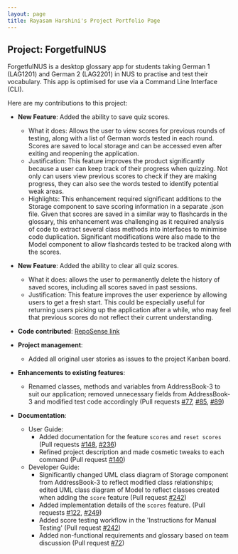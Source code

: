 ```yaml
---
layout: page
title: Rayasam Harshini's Project Portfolio Page
---
```

## Project: ForgetfulNUS

ForgetfulNUS is a desktop glossary app for students taking German 1 (LAG1201) and German 2 (LAG2201) in NUS to practise and test their vocabulary. 
This app is optimised for use via a Command Line Interface (CLI).

Here are my contributions to this project:

* **New Feature**: Added the ability to save quiz scores.
  * What it does: Allows the user to view scores for previous rounds 
  of testing, along with a list of German words tested in each round. Scores are saved to local
  storage and can be accessed even after exiting and reopening the application.
  * Justification: This feature improves the product significantly because a user can keep
  track of their progress when quizzing. Not only can users view previous scores
  to check if they are making progress, they can also see the words tested to identify potential
  weak areas.
  * Highlights: This enhancement required significant additions to the Storage component to save scoring
   information in a separate .json file. Given that scores are saved in a similar way to flashcards in the glossary,
   this enhancement was challenging as it required analysis of code to extract several class methods into interfaces to minimise code duplication.
   Significant modifications were also made to the Model component to allow flashcards tested to be tracked along with the scores.

* **New Feature**: Added the ability to clear all quiz scores.
    * What it does: allows the user to permanently delete the history of saved scores, 
    including all scores saved in past sessions.
    * Justification: This feature improves the user experience by allowing users to get a 
    fresh start. This could be especially useful for returning users picking up the application after a while, 
    who may feel that previous scores do not reflect their current understanding.

* **Code contributed**: [RepoSense link](https://nus-cs2103-ay2021s1.github.io/tp-dashboard/#breakdown=true&search=rayasamhr&sort=groupTitle&sortWithin=title&since=2020-08-14&timeframe=commit&mergegroup=&groupSelect=groupByRepos&checkedFileTypes=docs~functional-code~test-code~other&tabOpen=true&tabType=authorship&zFR=false&tabAuthor=rayasamhr&tabRepo=AY2021S1-CS2103T-W16-2%2Ftp%5Bmaster%5D&authorshipIsMergeGroup=false&authorshipFileTypes=docs~functional-code~test-code~other)

* **Project management**:
    * Added all original user stories as issues to the project Kanban board.

* **Enhancements to existing features**:
  * Renamed classes, methods and variables from AddressBook-3 to suit our application;
  removed unnecessary fields from AddressBook-3 and modified test code accordingly
  (Pull requests 
  [\#77](https://github.com/AY2021S1-CS2103T-W16-2/tp/pull/77),
  [\#85](https://github.com/AY2021S1-CS2103T-W16-2/tp/pull/85),
  [\#89](https://github.com/AY2021S1-CS2103T-W16-2/tp/pull/89))

* **Documentation**:
  * User Guide:
    * Added documentation for the feature `scores` and `reset scores` (Pull requests 
    [\#148](https://github.com/AY2021S1-CS2103T-W16-2/tp/pull/148),
    [\#236](https://github.com/AY2021S1-CS2103T-W16-2/tp/pull/236))
    * Refined project description and made cosmetic tweaks to each command 
    (Pull request [\#140](https://github.com/AY2021S1-CS2103T-W16-2/tp/pull/140))
  * Developer Guide:
    * Significantly changed UML class diagram of Storage component from AddressBook-3 to reflect modified class relationships; 
    edited UML class diagram of Model to reflect classes created when adding the `score` feature (Pull request [\#242](https://github.com/AY2021S1-CS2103T-W16-2/tp/pull/242))   
    * Added implementation details of the `scores` feature. (Pull requests [\#122](https://github.com/AY2021S1-CS2103T-W16-2/tp/pull/122),
    [\#249](https://github.com/AY2021S1-CS2103T-W16-2/tp/pull/249))
    * Added score testing workflow in the 'Instructions for Manual Testing' (Pull request [\#242](https://github.com/AY2021S1-CS2103T-W16-2/tp/pull/242))   
    * Added non-functional requirements and glossary
    based on team discussion (Pull request [\#72](https://github.com/AY2021S1-CS2103T-W16-2/tp/pull/72))
